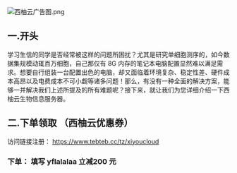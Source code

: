 ![西柚云广告图.png](https://cdn.nlark.com/yuque/0/2024/png/26571984/1725766551212-ef603957-69cc-4a29-94a7-a500160d690f.png)

## 一.开头

学习生信的同学是否经常被这样的问题所困扰？尤其是研究单细胞测序的，如今数据集规模动辄百万细胞，自己那仅有 8G 内存的笔记本电脑配置显然难以满足需求。想要自行组装一台配置出色的电脑，却又面临着环境复杂、稳定性差、硬件成本高昂以及电费成本不可小觑等诸多问题！那么，有没有一种全面的解决方案，能够一并解决我们上述所提及的所有难题呢？接下来，就让我们为您详细介绍一下西柚云生物信息服务器。



## 二.下单领取 （西柚云优惠券）

访问链接注册： https://www.tebteb.cc/tz/xiyoucloud

###  下单： 填写 yflalalaa 立减200 元

